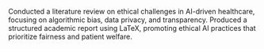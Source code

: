 Conducted a literature review on ethical challenges in AI-driven healthcare, focusing on algorithmic bias, data privacy, and transparency. Produced a structured academic report using LaTeX, promoting ethical AI practices that prioritize fairness and patient welfare.
